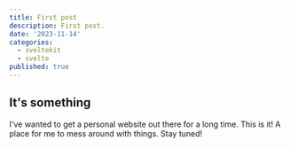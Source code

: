 ```yaml
---
title: First post
description: First post.
date: '2023-11-14'
categories:
  - sveltekit
  - svelte
published: true
---
```


## It's something

I've wanted to get a personal website out there for a long time. This is it! A place for me to mess around with things. Stay tuned!